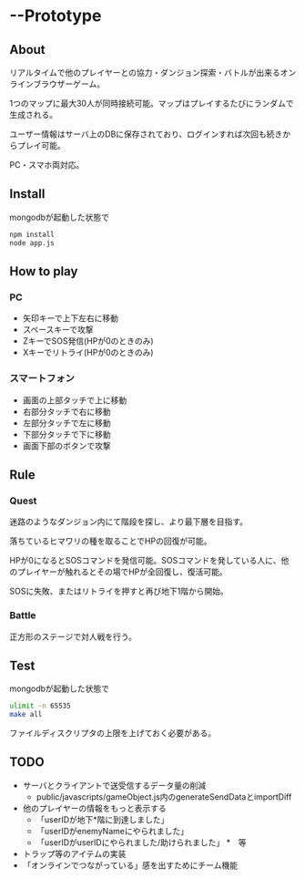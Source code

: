 --Prototype 
======

## About ##
リアルタイムで他のプレイヤーとの協力・ダンジョン探索・バトルが出来るオンラインブラウザーゲーム。

1つのマップに最大30人が同時接続可能。マップはプレイするたびにランダムで生成される。

ユーザー情報はサーバ上のDBに保存されており、ログインすれば次回も続きからプレイ可能。


PC・スマホ両対応。

## Install ##
mongodbが起動した状態で
```bash
npm install
node app.js
```


## How to play ##
### PC ###
* 矢印キーで上下左右に移動
* スペースキーで攻撃
* ZキーでSOS発信(HPが0のときのみ)
* Xキーでリトライ(HPが0のときのみ) 

### スマートフォン ###
* 画面の上部タッチで上に移動
* 右部分タッチで右に移動
* 左部分タッチで左に移動
* 下部分タッチで下に移動
* 画面下部のボタンで攻撃

## Rule ##
### Quest ###
迷路のようなダンジョン内にて階段を探し、より最下層を目指す。

落ちているヒマワリの種を取ることでHPの回復が可能。

HPが0になるとSOSコマンドを発信可能。SOSコマンドを発している人に、他のプレイヤーが触れるとその場でHPが全回復し、復活可能。

SOSに失敗、またはリトライを押すと再び地下1階から開始。


### Battle ###

正方形のステージで対人戦を行う。


## Test ##
mongodbが起動した状態で

```bash
ulimit -n 65535
make all
```

ファイルディスクリプタの上限を上げておく必要がある。

## TODO ##
* サーバとクライアントで送受信するデータ量の削減
  * public/javascripts/gameObject.js内のgenerateSendDataとimportDiff
* 他のプレイヤーの情報をもっと表示する
  * 「userIDが地下*階に到達しました」
  * 「userIDがenemyNameにやられました」
  * 「userIDがuserIDにやられました/助けられました」
  *　等
* トラップ等のアイテムの実装
* 「オンラインでつながっている」感を出すためにチーム機能
  
  
	






